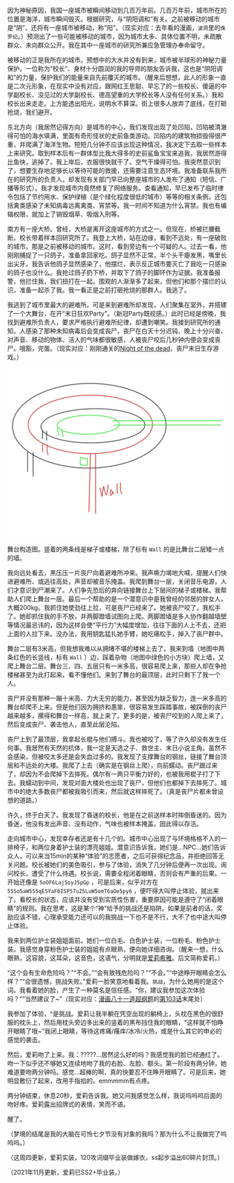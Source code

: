 因为神秘原因，我国一座城市被瞬间移动到几百万年前。几百万年前，城市所在的位置是海洋，城市瞬间毁灭。根据研究，与“阴阳调和”有关。之前被移动的城市是“阴”，还将有一座城市被移动，称“阳”。（现实对应：去年看的漫画，`波洞`里的`侏罗纪`。）预测出了一些可能被移动的城市，因为城市太多、具体位置不明，未疏散群众、未向群众公开。我在其中一座城市的研究所兼应急管理办奉命留守。

被移动的正是我所在的城市。预想中的大水并没有到来，城市被半球形的神秘力量保护。一位称为“校长”、身材十分圆润的我的导师的朋友告诉我，这也是“阴阳调和”的力量，保护我们的能量来自先前覆灭的城市。（醒来后想想，此人的形象一直是二次元形象，在现实中没有对应。跟网红王思聪、早忘了的一些校长、傻逼的中学副校长、没见过的大学副校长、德高望重的大学校长等人没有任何关系。）我和校长出来走走。上方能透出阳光，说明水不算深。街上很多人放弃了底线，在打砸抢烧，我们避开。

东北方向（我居然记得方向）是城市的中心，我们发现出现了处凹陷，凹陷被清澈得可怕的海水填满，里面有奇形怪状的史前鱼类游动。凹陷内的建筑物损毁得很严重，并爬满了海洋生物。短短几分钟不应该出现这种情况，我决定下去取一些样本上来研究。取到样本后有一群体型比我大得多的史前鲨鱼宝宝来追我，我居然游得比鱼快，逃掉了。我上岸后，衣服很快就干了。空气干燥得可怕。我突然意识到了，想要生存地足够长以等待可能的救援，还需要注意生态环境。我准备联系我所在的研究所的负责人，却发现有关部门早已向整座城市的人发布了通知（短信、广播等形式）。我才发现城市内竟然修复了网络服务。查看通知，早已发布了临时律令包括了节约用水、保护绿植（是个绿化程度很低的城市）等等的相关条例，还包括禽类感染了未知病毒远离禽类、宵禁等。我一时间不知道为什么宵禁。我也有编辑权限，就加上了销毁烟草、吸烟入刑等。

南方有一座大桥。曾经，大桥是离开这座城市的方式之一。但现在，桥被拦腰截断。校长带着样本回研究所了。我登上大桥，站在边缘，看到不远处，有一座破败的城市。那是之前被移动的城市。这时，看到旁边有一个可疑的人。过去一看，他刚刚捕捉了一只鸽子，准备拿回家吃。鸽子显然不正常，半个头干瘪发黑，嘴里长出尖牙。我告诉他鸽子显然感染了，他摆烂，表示反正城市要灭亡了我吃一只感染的鸽子也没什么。我抢过鸽子扔下桥，并取下了鸽子的脚环作为证据。我准备报警，他拦住我，我们扭打在一起。围观的人渐渐多了起来，但他们和那个摆烂的认识，准备一起杀了我。我一看正是之前打砸抢烧的那群人。我逃了。

我逃到了城市里最大的避难所。可是来到避难所却发现，人们聚集在室外，并搭建了一个大舞台，在开“末日狂欢Party”。（新冠Party既视感。）此时已经是傍晚，我找到避难所负责人，要求严格执行避难所纪律，却遭到嘲笑。我接到研究所的通知，人感染了那种未知病毒后会变成丧尸，丧尸在白天十分迟钝、晚上十分兴奋、对声音、移动的物体、活人的气味都很敏感，人被丧尸咬后几秒钟内便会变成丧尸。哦豁，完蛋。（现实对应：刚刚通关的[Night of the dead](https://store.steampowered.com/app/1377380/Night_of_the_Dead/)，丧尸末日生存游戏。）

![舞台构造图.svg](20210814_elysia_1.jpg)

舞台构造图。竖着的两条线是梯子或楼梯，除了标有 `Wall` 的是比舞台二层矮一点的墙。

我向远处看去，黑压压一片丧尸向着避难所冲来。我声嘶力竭地大喊，提醒人们快进避难所、或逃往高处，声音却被音乐掩盖。我爬到舞台一层，关闭音乐电源，人们才意识到尸潮来了。人们争先恐后的奔向链接舞台上下层间的梯子或楼梯。我帮助人们爬上舞台一层。最后一个帮助的是一个潜意识中是我曾经的邻居的胖女人，大概200kg。我抓住她使劲往上拉，可是丧尸已经来了。她被丧尸咬了，我松手了。她却抓住我的手不放，并两脚蹬墙试图向上爬。两脚蹬墙是多人协作翻越墙壁等情况最忌讳的，因为这样会使“平行力”大幅度增加，往往下面的人上不去，还把上面的人拉下来。没办法，我用钥匙猛扎她手臂，她吃痛松手，掉入了丧尸群中。

舞台二层有3米高，但我想我难以从拥堵不堪的楼梯上去了。我来到墙（地图中两条红色的长竖线，标有 `Wall` ）边，踩着杂物（地图中绿色的小方块）爬上墙，又爬上舞台二层。舞台三、四、五层只有一米多高，很容易爬上来，那些人却在争抢楼梯甚至为此打起来，看不懂他们。来到了舞台的最顶层，此时只剩下了我一个人。

丧尸并没有那种一蹦十米高、力大无穷的能力，甚至因为缺乏智力，连一米多高的舞台却爬不上来。但是他们因为拥挤和愚笨，很容易发生踩踏事故，被踩倒的丧尸越来越多，摞得和舞台一样高，就上来了。更多的是，被丧尸咬到的人爬上来了，然后变成丧尸、袭击他人，直至此层沦陷。

丧尸上到了最顶层，我拿起长棍与他们搏斗。我也被咬了，等了许久却没有发生任何事。我居然有天然的抗体，我一定是天选之子、救世主、末日小说主角。虽然不会感染，但被咬太多还是会失血过多的。我发现了支撑舞台的钢丝，链接了舞台顶层和不远处的大楼。我爬了上去（确实是在钢丝上爬），向前蠕动。丧尸跟过来了，却因为不会爬掉下去摔死。偶尔有一两只平衡力好的，也被我用棍子打了下去。我蠕动到中间，发现对面大楼处也出现了丧尸，但他们也都掉下去摔死了。城市中的绝大多数丧尸都被我吸引而来，然后就这样摔死了。（真是丧尸片都未曾设想的道路。）

许久，终于白天了。我发现了昏迷的校长，他是在之前送样本时摔倒昏迷的。因为昏迷，他没有发出声音、没有动作，气味也被样本掩盖，因此得以存活。

走向城市中心，发现幸存者还是有十几个的。城市中心出现了与环境格格不入的一排椅子，和两位身着护士装的漂亮姐姐。潜意识告诉我，她们是...NPC...她们告诉众人，可以来当15min的某种“体验”的志愿者，之后可获得纪念品，并拒绝回答无关问题。校长被她们的美色吸引，参与了体验，消失了几分钟后便再一次出现。询问校长，遭受了什么待遇。校长说，需要全程闭着眼睛，否则会有严重的后果。一开始还像是 `5oOF6Laj5oyJ5pGp` ，可是后来，似乎对方在 `55So5aW555qE5YaF6ISP57uZ5LuW5omT6aOe5py6` ，便吓得大叫停止体验，就出来了。看校长的状态，应该并没有受到实质性伤害，重要原因可能是遵守了“闭着眼睛”的规则。我在思考，这是某个“神”给予的挑战还是陷阱。如果是前者的话，奖励应该不错，心理承受能力还可以的我挑战一下也不是不行，大不了也中途大叫停止体验。

我来到两位护士装姐姐面前。她们一位白毛、白色护士装，一位粉毛、粉色护士装。我感觉身穿粉色护士装的姐姐有点眼熟，便向她详细咨询。（醒来一想，什么眼熟，这容貌，这耳朵，这音色，这语气，分明就是[爱莉希雅](https://zh.moegirl.org.cn/index.php?title=%E7%88%B1%E8%8E%89%E5%B8%8C%E9%9B%85)。后文简称爱莉。）

“这个会有生命危险吗？”“不会。”“会有致残危险吗？”“不会。”“中途睁开眼睛会怎么样？”“会很遗憾，挑战失败。”爱莉一脸笑意地看着我。`挑战`，为什么她用的是这个词。我看着她的脸，产生了一种莫名是信任感。“你，建议我参加这次体验吗？”“当然建议了~”（现实对应：[漫画八十一道超纲题](https://www.kuaikanmanhua.com/web/topic/4419/)的[第103话](https://www.kuaikanmanhua.com/web/comic/388148/)末尾处）

我参加了体验，^是挑战。爱莉让我半躺在凭空出现的躺椅上，头枕在黑色的很舒服的枕头上，然后用枕头旁边多出来的竖着的黑布挡住我的眼睛，“这样就不怕睁开眼睛了哦~”我闭上眼睛，等待这疼痛/瘙痒/冰冷/火热，或是什么其它的申必的感觉的袭击。

然后，爱莉吻了上来。我：?????...居然这么好的吗？我感觉我的脸已经通红了。吻一下似乎还不够她又连续地吻了我的右脸、左脸、额头。第一阶段有两分钟，她难道要吻两分钟吗。感觉...超棒的啊，真的快要忍不住睁开眼睛了。可是后来，她明显敷衍了起来，改用手指掐的。emmmmm有点疼。

两分钟结束，休息20秒，爱莉告诉我。她又问我感觉怎么样，我说呜呜呜后面的吻好疼。爱莉露出招牌式的表情，笑而不语。

醒了。

（梦境的结尾是我的大脑在可怜七夕节没有对象的我吗？那为什么不让我做完了呜呜呜。）

（这周四更新，爱莉实装，120攻词缀毕业装做嫁衣，ss起步溢出60碎片封顶。）

（2021年11月更新，爱莉已SS2+毕业装。）

